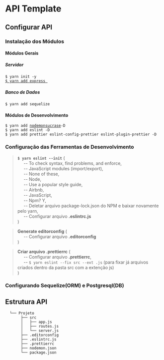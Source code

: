 # API Template

## Configurar API

### Instalação dos Módulos

#### Módulos Gerais
##### Servidor
`$ yarn init -y ` </br>
[`$ yarn add express `](https://www.npmjs.com/package/express) </br>
##### Banco de Dados
`$ yarn add sequelize` </br>

#### Módulos de Desenvolvimento
`$ yarn add `[`nodemon`](https://www.npmjs.com/package/nodemon)[` sucrase `](https://www.npmjs.com/package/sucrase)` -D ` </br>
`$ yarn add eslint -D ` </br>
`$ yarn add prettier eslint-config-prettier eslint-plugin-prettier -D ` </br>

### Configuração das Ferramentas de Desenvolvimento
> **`$ yarn eslint --init`** ( </br>
&nbsp;&nbsp;&nbsp;&nbsp;&nbsp;-- To check syntax, find problems, and enforce, </br>
    &nbsp;&nbsp;&nbsp;&nbsp;&nbsp;-- JavaScript modules (import/export), </br>
    &nbsp;&nbsp;&nbsp;&nbsp;&nbsp;-- None of these, </br>
    &nbsp;&nbsp;&nbsp;&nbsp;&nbsp;-- Node, </br>
    &nbsp;&nbsp;&nbsp;&nbsp;&nbsp;-- Use a popular style guide, </br>
    &nbsp;&nbsp;&nbsp;&nbsp;&nbsp;-- Airbnb, </br>
    &nbsp;&nbsp;&nbsp;&nbsp;&nbsp;-- JavaScript, </br>
    &nbsp;&nbsp;&nbsp;&nbsp;&nbsp;-- Npm? Y, </br>
    &nbsp;&nbsp;&nbsp;&nbsp;&nbsp;-- Deletar arquivo package-lock.json do NPM e baixar novamente pelo yarn, </br>
    &nbsp;&nbsp;&nbsp;&nbsp;&nbsp;-- Configurar arquivo **.eslintrc.js** </br>
)

> **Generate editorconfig** ( </br>
    &nbsp;&nbsp;&nbsp;&nbsp;&nbsp;-- Configurar arquivo **.editorconfig** </br>
) </br>

> **Criar arquivo .prettierrc** ( </br> 
    &nbsp;&nbsp;&nbsp;&nbsp;&nbsp;-- Configurar arquivo **.prettierrc**, </br>
    &nbsp;&nbsp;&nbsp;&nbsp;&nbsp;-- `$ yarn eslint --fix src --ext .js` (para fixar já arquivos criados dentro da pasta src com a extenção js) </br>
)

### Configurando **Sequelize**(ORM) e **Postgresql**(DB) 

## Estrutura API

```
  └── Projeto
       ├── src
       │   ├── app.js
       │   ├── routes.js
       │   └── server.js
       ├── .editorconfig
       ├── .eslintrc.js
       ├── .prettierrc
       ├── nodemon.json
       └── package.json
```
